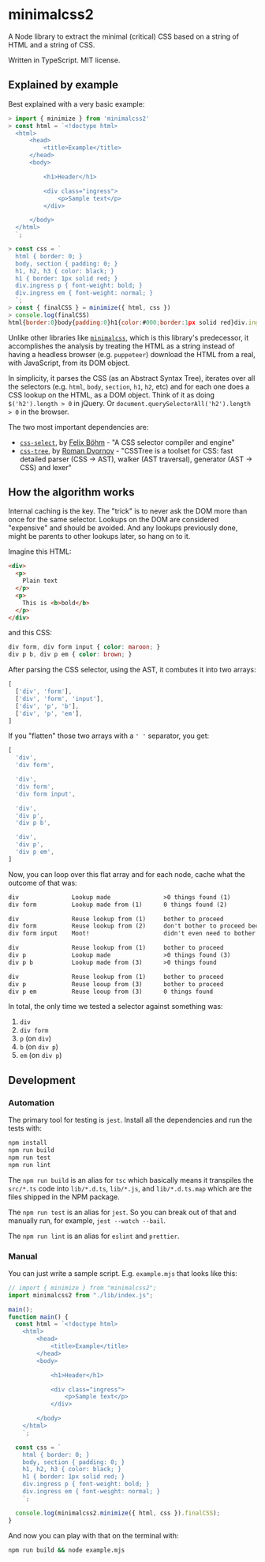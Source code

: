 # minimalcss2

A Node library to extract the minimal (critical) CSS based on a string of
HTML and a string of CSS.

Written in TypeScript. MIT license.

## Explained by example

Best explained with a very basic example:

```js
> import { minimize } from 'minimalcss2'
> const html = `<!doctype html>
  <html>
      <head>
          <title>Example</title>
      </head>
      <body>

          <h1>Header</h1>

          <div class="ingress">
              <p>Sample text</p>
          </div>

      </body>
  </html>
  `;

> const css = `
  html { border: 0; }
  body, section { padding: 0; }
  h1, h2, h3 { color: black; }
  h1 { border: 1px solid red; }
  div.ingress p { font-weight: bold; }
  div.ingress em { font-weight: normal; }
  `;
> const { finalCSS } = minimize({ html, css })
> console.log(finalCSS)
html{border:0}body{padding:0}h1{color:#000;border:1px solid red}div.ingress p{font-weight:700}
```

Unlike other libraries like [`minimalcss`](https://github.com/peterbe/minimalcss),
which is this library's predecessor, it accomplishes the analysis by treating
the HTML as a string instead of having a headless browser (e.g. `puppeteer`)
download the HTML from a real, with JavaScript, from its DOM object.

In simplicity, it parses the CSS (as an Abstract Syntax Tree), iterates over
all the selectors (e.g. `html`, `body`, `section`, `h1`, `h2`, etc) and for
each one does a CSS lookup on the HTML, as a DOM object. Think of it as
doing `$('h2').length > 0` in jQuery. Or
`document.querySelectorAll('h2').length > 0` in the browser.

The two most important dependencies are:

- [`css-select`](https://github.com/fb55/css-select), by [Felix Böhm](https://github.com/fb55) - "A CSS selector compiler and engine"
- [`css-tree`](https://github.com/csstree/csstree), by [Roman Dvornov](https://github.com/lahmatiy) - "CSSTree is a toolset for CSS: fast detailed parser (CSS → AST), walker (AST traversal), generator (AST → CSS) and lexer"

## How the algorithm works

Internal caching is the key. The "trick" is to never ask the DOM more than
once for the same selector. Lookups on the DOM are considered "expensive"
and should be avoided. And any lookups previously done, might be parents
to other lookups later, so hang on to it.

Imagine this HTML:

```html
<div>
  <p>
    Plain text
  </p>
  <p>
    This is <b>bold</b>
  </p>
</div>
```

and this CSS:

```css
div form, div form input { color: maroon; }
div p b, div p em { color: brown; }
```

After parsing the CSS selector, using the AST, it combutes it into
two arrays:

```js
[
  ['div', 'form'],
  ['div', 'form', 'input'],
  ['div', 'p', 'b'],
  ['div', 'p', 'em'],
]
```

If you "flatten" those two arrays with a `' '` separator, you get:

```js
[
  'div',
  'div form',

  'div',
  'div form',
  'div form input',

  'div',
  'div p',
  'div p b',

  'div',
  'div p',
  'div p em',
]
```

Now, you can loop over this flat array and for each node, cache what the
outcome of that was:

```txt
div               Lookup made               >0 things found (1)
div form          Lookup made from (1)      0 things found (2)

div               Reuse lookup from (1)     bother to proceed
div form          Reuse lookup from (2)     don't bother to proceed because nothing from (2)
div form input    Moot!                     didn't even need to bother

div               Reuse lookup from (1)     bother to proceed
div p             Lookup made               >0 things found (3)
div p b           Lookup made from (3)      >0 things found

div               Reuse lookup from (1)     bother to proceed
div p             Reuse looup from (3)      bother to proceed
div p em          Reuse looup from (3)      0 things found
```

In total, the only time we tested a selector against something was:

1. `div`
2. `div form`
3. `p` (on `div`)
4. `b` (on `div p`)
5. `em` (on `div p`)

## Development

### Automation

The primary tool for testing is `jest`. Install all the dependencies and
run the tests with:

```sh
npm install
npm run build
npm run test
npm run lint
```

The `npm run build` is an alias for `tsc` which basically means it
transpiles the `src/*.ts` code into `lib/*.d.ts`, `lib/*.js`, and
`lib/*.d.ts.map` which are the files shipped in the NPM package.

The `npm run test` is an alias for `jest`. So you can break out of that
and manually run, for example, `jest --watch --bail`.

The `npm run lint` is an alias for `eslint` and `prettier`.

### Manual

You can just write a sample script. E.g. `example.mjs` that looks like this:

```js
// import { minimize } from "minimalcss2";
import minimalcss2 from "./lib/index.js";

main();
function main() {
  const html = `<!doctype html>
    <html>
        <head>
            <title>Example</title>
        </head>
        <body>

            <h1>Header</h1>

            <div class="ingress">
                <p>Sample text</p>
            </div>

        </body>
    </html>
    `;

  const css = `
    html { border: 0; }
    body, section { padding: 0; }
    h1, h2, h3 { color: black; }
    h1 { border: 1px solid red; }
    div.ingress p { font-weight: bold; }
    div.ingress em { font-weight: normal; }
    `;

  console.log(minimalcss2.minimize({ html, css }).finalCSS);
}
```

And now you can play with that on the terminal with:

```sh
npm run build && node example.mjs
```

